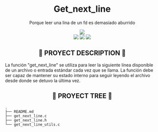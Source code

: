 <div align="center">
	<h1> Get_next_line </h1>
	<p>Porque leer una lina de un fd es demasiado aburrido</p>
	<img src="https://wakatime.com/badge/user/a0e860d2-9914-4fed-8143-b9fd5cf5e6c1/project/dfd6acc0-63ec-4b5f-80e4-680c75e7c025.svg?style=flat"/>
	<br />
	<img src="https://img.shields.io/badge/norme-OK-success?style=flat"/>
	<img src="https://img.shields.io/badge/leaks-CLEAR-success?style=flat"/>
	<img src="https://img.shields.io/badge/-105%2F100-success?style=flat&logo=42&logoColor=000" />
</div>

<h2 align="center">📜 PROYECT DESCRIPTION 📜</h2>

La función "get_next_line" se utiliza para leer la siguiente línea disponible de un archivo o entrada estándar cada vez que se llama. La función debe ser capaz de mantener su estado interno para seguir leyendo el archivo desde donde se detuvo la última vez.

<h2 align="center">🌲 PROYECT TREE 🌲</h2>

```
.
├── README.md
├── get_next_line.c
├── get_next_line.h
└── get_next_line_utils.c

```
<!--
<h2 align="center">🚶🏻‍♂️ PROYECT ROADMAP 🚶</h2>

<h3 align="center"> [descriptive emoji] LIST HEADER</h3>

*  list content

<h2 align="center">⚙️ PROYECT GENERAL PROCEDURE ⚙️</h2>
-->
